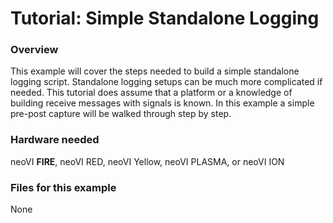 # Tutorial: Simple Standalone Logging

### Overview

This example will cover the steps needed to build a simple standalone logging script. Standalone logging setups can be much more complicated if needed. This tutorial does assume that a platform or a knowledge of building receive messages with signals is known. In this example a simple pre-post capture will be walked through step by step.

### Hardware needed

neoVI **FIRE**, neoVI RED, neoVI Yellow, neoVI PLASMA, or neoVI ION

### Files for this example

None
